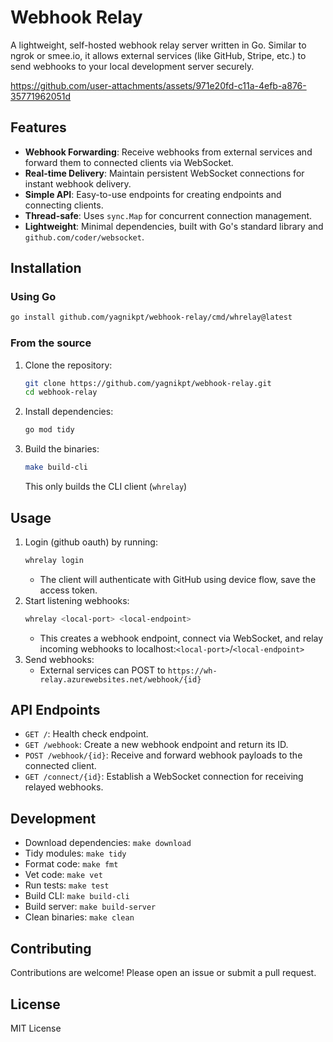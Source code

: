 # Webhook Relay

A lightweight, self-hosted webhook relay server written in Go. Similar to ngrok or smee.io, it allows external services (like GitHub, Stripe, etc.) to send webhooks to your local development server securely.

https://github.com/user-attachments/assets/971e20fd-c11a-4efb-a876-35771962051d

## Features

- **Webhook Forwarding**: Receive webhooks from external services and forward them to connected clients via WebSocket.
- **Real-time Delivery**: Maintain persistent WebSocket connections for instant webhook delivery.
- **Simple API**: Easy-to-use endpoints for creating endpoints and connecting clients.
- **Thread-safe**: Uses `sync.Map` for concurrent connection management.
- **Lightweight**: Minimal dependencies, built with Go's standard library and `github.com/coder/websocket`.

## Installation

### Using Go
```bash
go install github.com/yagnikpt/webhook-relay/cmd/whrelay@latest
```

### From the source

1. Clone the repository:
   ```bash
   git clone https://github.com/yagnikpt/webhook-relay.git
   cd webhook-relay
   ```

2. Install dependencies:
   ```bash
   go mod tidy
   ```

3. Build the binaries:
   ```bash
   make build-cli
   ```
   This only builds the CLI client (`whrelay`)

## Usage

1. Login (github oauth) by running:
   ```bash
   whrelay login
   ```
   - The client will authenticate with GitHub using device flow, save the access token.
2. Start listening webhooks:
   ```bash
   whrelay <local-port> <local-endpoint>
   ```
   - This creates a webhook endpoint, connect via WebSocket, and relay incoming webhooks to localhost:`<local-port>`/`<local-endpoint>`
3. Send webhooks:
   - External services can POST to `https://wh-relay.azurewebsites.net/webhook/{id}`

## API Endpoints

- `GET /`: Health check endpoint.
- `GET /webhook`: Create a new webhook endpoint and return its ID.
- `POST /webhook/{id}`: Receive and forward webhook payloads to the connected client.
- `GET /connect/{id}`: Establish a WebSocket connection for receiving relayed webhooks.

## Development

- Download dependencies: `make download`
- Tidy modules: `make tidy`
- Format code: `make fmt`
- Vet code: `make vet`
- Run tests: `make test`
- Build CLI: `make build-cli`
- Build server: `make build-server`
- Clean binaries: `make clean`

## Contributing

Contributions are welcome! Please open an issue or submit a pull request.

## License

MIT License
